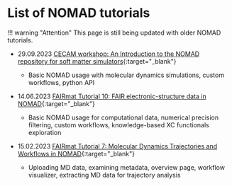 # List of NOMAD tutorials

<!--
Please follow the format:
- Date(dd.mm.yyy) Event: Tutorial Title
    + short list of topics covered
 -->

!!! warning "Attention"
    This page is still being updated with older NOMAD tutorials.

- 29.09.2023 [CECAM workshop: An Introduction to the NOMAD repository for soft matter simulators](https://fairmat-nfdi.github.io/AreaC-Tutorial-CECAM-2023/){:target="_blank"}
    + Basic NOMAD usage with molecular dynamics simulations, custom workflows, python API

- 14.06.2023 [FAIRmat Tutorial 10: FAIR electronic-structure data in NOMAD](https://fairmat-nfdi.github.io/AreaC-Tutorial10_2023/){:target="_blank"}
    + Basic NOMAD usage for computational data, numerical precision filtering, custom workflows, knowledge-based XC functionals exploration

- 15.02.2023 [FAIRmat Tutorial 7: Molecular Dynamics Trajectories and Workflows in NOMAD](https://www.fairmat-nfdi.eu/events/fairmat-tutorial-7/tutorial-7-materials){:target="_blank"}
    + Uploading MD data, examining metadata, overview page, workflow visualizer, extracting MD data for trajectory analysis